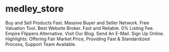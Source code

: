 # medley_store
Buy and Sell Products Fast. Massive Buyer and Seller Network. Free Valuation Tool. Best Website Broker. Fast and Reliable. 0% Listing Fee. Empire Flippers Alternative. Visit Our Blog. Send An E-Mail. Sign Up Online. Highlights: Offering Fair Market Price, Providing Fast &amp; Standardized Process, Support Team Available.
